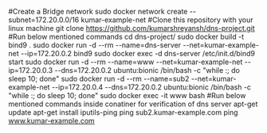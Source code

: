 #Create a Bridge network
sudo docker network create --subnet=172.20.0.0/16 kumar-example-net
#Clone this repository with your linux machine
git clone https://github.com/kumarshreyansh/dns-project.git
#Run below mentioned commands
cd dns-project/
sudo docker build -t bind9 .
sudo docker run -d --rm --name=dns-server --net=kumar-example-net --ip=172.20.0.2 bind9
sudo docker exec -d dns-server /etc/init.d/bind9 start
sudo docker run -d --rm --name=www --net=kumar-example-net --ip=172.20.0.3 --dns=172.20.0.2 ubuntu:bionic /bin/bash -c "while :; do sleep 10; done"
sudo docker run -d --rm --name=sub2 --net=kumar-example-net --ip=172.20.0.4 --dns=172.20.0.2 ubuntu:bionic /bin/bash -c "while :; do sleep 10; done"
sudo docker exec -it www bash
#Run below mentioned commands inside conatiner for verification of dns server
apt-get update
apt-get install iputils-ping
ping sub2.kumar-example.com
ping www.kumar-example.com

